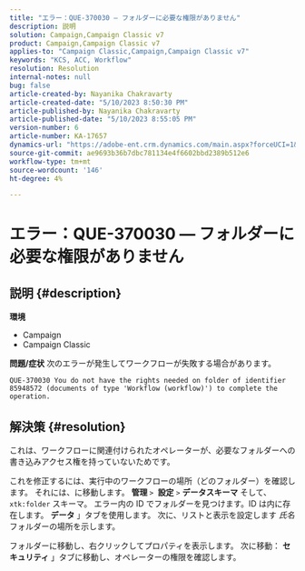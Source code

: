 ```yaml
---
title: "エラー：QUE-370030 — フォルダーに必要な権限がありません"
description: 説明
solution: Campaign,Campaign Classic v7
product: Campaign,Campaign Classic v7
applies-to: "Campaign Classic,Campaign,Campaign Classic v7"
keywords: "KCS, ACC, Workflow"
resolution: Resolution
internal-notes: null
bug: false
article-created-by: Nayanika Chakravarty
article-created-date: "5/10/2023 8:50:30 PM"
article-published-by: Nayanika Chakravarty
article-published-date: "5/10/2023 8:55:05 PM"
version-number: 6
article-number: KA-17657
dynamics-url: "https://adobe-ent.crm.dynamics.com/main.aspx?forceUCI=1&pagetype=entityrecord&etn=knowledgearticle&id=a42ea84a-74ef-ed11-8849-6045bd006239"
source-git-commit: ae9693b36b7dbc781134e4f6602bbd2389b512e6
workflow-type: tm+mt
source-wordcount: '146'
ht-degree: 4%

---
```


# エラー：QUE-370030 — フォルダーに必要な権限がありません

## 説明 {#description}

<b>環境</b>
- Campaign
- Campaign Classic

<b>問題/症状</b>
次のエラーが発生してワークフローが失敗する場合があります。


```
QUE-370030 You do not have the rights needed on folder of identifier 85948572 (documents of type 'Workflow (workflow)') to complete the operation.
```



## 解決策 {#resolution}


これは、ワークフローに関連付けられたオペレーターが、必要なフォルダーへの書き込みアクセス権を持っていないためです。

これを修正するには、実行中のワークフローの場所（どのフォルダー）を確認します。 それには、に移動します。 <b>管理 </b>`>`  <b>設定</b> `>`  <b>データスキーマ</b> そして、 `xtk:folder` スキーマ。 エラー内の ID でフォルダーを見つけます。ID は内に存在します。 <b>データ</b> 」タブを使用します。 次に、リストと表示を設定します *氏名* フォルダーの場所を示します。

フォルダーに移動し、右クリックしてプロパティを表示します。 次に移動： <b>セキュリティ</b> 」タブに移動し、オペレーターの権限を確認します。
